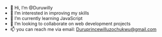 - 👋 Hi, I’m @Duruwilly
- 👀 I’m interested in improving my skills
- 🌱 I’m currently learning JavaScript
- 💞️ I’m looking to collaborate on web development projects
- 📫 you can reach me via email: Duruprincewilluzochukwu@gmail.com

<!---
Duruwilly/Duruwilly is a ✨ special ✨ repository because its `README.md` (this file) appears on your GitHub profile.
You can click the Preview link to take a look at your changes.
--->
